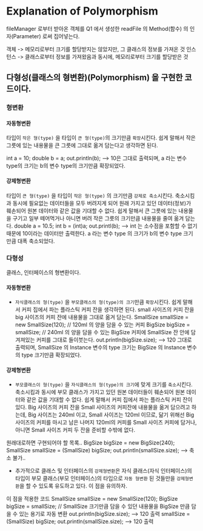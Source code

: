 # Explanation of Polymorphism

fileManager 로부터 받아온 객체를 Q1 에서 생성한 readFile 의 Method(함수) 의 인자(Parameter) 로써
집어넣는다.

객체 -> 메모리로부터 크기를 할당받지는 않았지만, 그 클래스의 정보를 가져온 것
인스턴스 -> 클래스로부터 정보를 가져왔음과 동시에, 메모리로부터 크기를 할당받은 것

## 다형성(클래스의 형변환)(Polymorphism) 을 구현한 코드이다.

### 형변환

#### 자동형변환

타입이 `작은 형(type)` 을 타입이 `큰 형(type)`의 크기만큼 `확장`시킨다.
쉽게 말해서 작은 그릇에 있는 내용물을 큰 그릇에 그대로
옮겨 담는다고 생각하면 된다.

int a = 10;
double b = a;
out.println(b); --> 10은 그대로 출력되며, a 라는 변수 type의 크기는 b의 변수 type의 크기만큼 확장되었다.

#### 강제형변환

타입이 `큰 형(type)` 을 타입이 `작은 형(type)` 의 크기만큼 `강제로 축소`시킨다.
축소시킴과 동시에 필요없는 데이터들을 모두 버려지게 되어 원래 가지고 있던 데이터(정보)가 훼손되어 원본 데이터와 같은 값을 기대할 수
없다.
쉽게 말해서 큰 그릇에 있는 내용물을 구기고 일부 떼어먹거나 아니면 버려 작은 그릇의 크기만큼 내용물을 줄여 옮겨 담는다.
double a = 10.5;
int b = (int)a;
out.printl(b); --> int 는 소수점을 포함할 수 없기 때문에 10이라는 데이터만 출력한다. a 라는 변수 type 의
크기가 b의 변수 type 크기만큼 대폭 축소되었다.

### 다형성

클래스, 인터페이스의 형변환이다.

#### 자동형변환

- `자식클래스의 형(type)` 을 `부모클래스의 형(type)의 크기`만큼 `확장`시킨다.
쉽게 말해서 커피 집에서 파는 플라스틱 커피 잔을 생각하면 된다.
small 사이즈의 커피 잔을 big 사이즈의 커피 잔에 내용물을 그대로 옮겨 담는다.
SmallSize smallSize = new SmallSize(120); // 120ml 의 양을 담을 수 있는 커피
BigSize bigSize = smallSize; // 240ml 의 양을 담을 수 있는 BigSize 커피에 SmallSize 잔 안에
담겨져있는 커피를 그대로 들이붓는다.
out.println(bigSize.size); --> 120 그대로 출력되며,
SmallSize 의 Instance 변수의 type 크기는 BigSize 의 Instance 변수의 type 크기만큼 확장되었다.

#### 강제형변환

- `부모클래스이 형(type)` 을 `자식클래스의 형(type)의 크기`에 맞게 크기를 `축소`시킨다.
축소시킴과 동시에 부모 클래스가 가지고 있던 원본 데이터들이 훼손되어 원본 데이터와 같은 값을 기대할 수 없다.
쉽게 말해서 커피 집에서 파는 플라스틱 커피 잔이 있다.
Big 사이즈의 커피 잔을 Small 사이즈의 커피잔에 내용물을 옮겨 담으려고 하는데,
Big 사이즈는 240ml 이고, Small 사이즈는 120ml 이므로, 닮기 위해선 Big 사이즈의 커피를 마시고 남은 나머지
120ml의 커피를
Small 사이즈 커피에 담거나, 아니면 Small 사이즈 커피 두 잔을 준비할 수밖에 없다.

원래대로하면 구현되어야 할 목록..
BigSize bigSize = new BigSize(240);
SmallSize smallSize = (SmallSize) bigSize;
out.println(smallSize.size); --> 축소 불가..

- 추가적으로 클래스 및 인터페이스의 `강제형변환`은 자식 클래스(자식 인터페이스)의 타입이 부모 클래스(부모 인터페이스)의 타입으로 `자동 형변환` 된 것들만을 `강제형변환`을 할 수 있도록 유도하고 있다.
이 점을 유의하자.

이 점을 적용한 코드
SmallSize smallSize = new SmallSize(120);
BigSize bigSize = smallSize; // SmallSize 크기만큼 담을 수 있던 내용물을 BigSize 만큼 담을 수 있는 용기로 자동 변환
out.println(bigSize.size); --> 120 출력
smallSize = (SmallSize) bigSize;
out.println(smallSize.size); --> 120 출력
